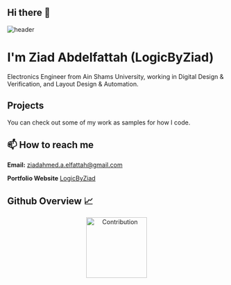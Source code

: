 ## Hi there 👋

![header](https://capsule-render.vercel.app/api?type=waving&color=gradient&height=280&section=header&text=Hi%20there%20%F0%9F%91%8B&fontSize=90)

# I'm Ziad Abdelfattah (LogicByZiad)

Electronics Engineer from Ain Shams University, working in Digital Design & Verification, and Layout Design & Automation.

## Projects
You can check out some of my work as samples for how I code.

## 📫 How to reach me

**Email:** ziadahmed.a.elfattah@gmail.com

**Portfolio Website** [LogicByZiad](https://linktr.ee/logicbyziad)

<h2 align="left">Github Overview 📈</h2>
<p align = "center">
  <img src = "https://github-readme-stats.vercel.app/api?username=logicbyziad&show_icons=true&count_private=true&theme=transparent" alt = "Contribution" height = 140 >
</p>
<br />
